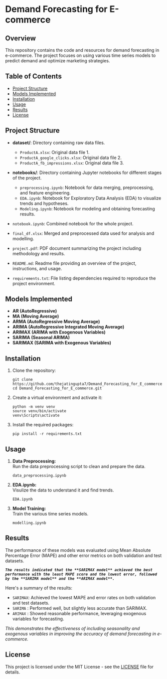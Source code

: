

<h1>Demand Forecasting for E-commerce</h1>

<h2>Overview</h2>

<p>This repository contains the code and resources for demand forecasting in e-commerce. The project focuses on using various time series models to predict demand and optimize marketing strategies.</p>

<h2>Table of Contents</h2>
<ul>
  <li><a href="#project-structure">Project Structure</a></li>
    <li><a href="#models-implemented">Models Implemented</a></li>
  <li><a href="#installation">Installation</a></li>
  <li><a href="#usage">Usage</a></li>
  <li><a href="#results">Results</a></li>
  <li><a href="#license">License</a></li>
</ul>

<h2 id="project-structure">Project Structure</h2>

- **dataset/**: Directory containing raw data files.
  - `ProductA.xlsx`: Original data file 1.
  - `ProductA_google_clicks.xlsx`: Original data file 2.
  - `ProductA_fb_impressions.xlsx`: Original data file 3.
- **notebooks/**: Directory containing Jupyter notebooks for different stages of the project.
  - `preprocessing.ipynb`: Notebook for data merging, preprocessing, and feature engineering.
  - `EDA.ipynb`: Notebook for Exploratory Data Analysis (EDA) to visualize trends and hypotheses.
  - `Modeling.ipynb`: Notebook for modeling and obtaining forecasting results.
- `notebook.ipynb`: Combined notebook for the whole project.

- `final_df.xlsx`: Merged and preprocessed data used for analysis and modelling.
- `project.pdf`: PDF document summarizing the project including methodology and results.
- `README.md`: Readme file providing an overview of the project, instructions, and usage.
- `requirements.txt`: File listing dependencies required to reproduce the project environment.

<h2 id="models-implemented">Models Implemented</h2>

<ul>
  <li><strong>AR (AutoRegressive)</strong></li>
  <li><strong>MA (Moving Average)</strong></li>
  <li><strong>ARMA (AutoRegressive Moving Average)</strong></li>
  <li><strong>ARIMA (AutoRegressive Integrated Moving Average)</strong></li>
  <li><strong>ARIMAX (ARIMA with Exogenous Variables)</strong></li>
  <li><strong>SARIMA (Seasonal ARIMA)</strong></li>
  <li><strong>SARIMAX (SARIMA with Exogenous Variables)</strong></li>
</ul>

<h2 id="installation">Installation</h2>

<ol>
  <li>Clone the repository:
    <pre><code>git clone https://github.com/thejatingupta7/Demand_Forecasting_for_E_commerce.git
cd Demand_Forecasting_for_E_commerce.git</code></pre>
  </li>
  <li>Create a virtual environment and activate it:
    <pre><code>python -m venv venv
source venv/bin/activate  
venv\Scripts\activate</code></pre>
  </li>
  <li>Install the required packages:
    <pre><code>pip install -r requirements.txt</code></pre>
  </li>
</ol>

<h2 id="usage">Usage</h2>

<ol>
  <li><strong>Data Preprocessing:</strong><br>Run the data preprocessing script to clean and prepare the data.
    <pre><code>data_preprocessing.ipynb</code></pre>
  </li>
  <li><strong>EDA.ipynb:</strong><br>Visulize the data to understand it and find trends.
    <pre><code>EDA.ipynb</code></pre>
  </li>
  <li><strong>Model Training:</strong><br>Train the various time series models.
    <pre><code>modelling.ipynb</code></pre>
  </li>
</ol>


<h2 id="results">Results</h2>

The performance of these models was evaluated using Mean Absolute Percentage Error (MAPE) and other error metrics on both validation and test datasets.

<i><b>`The results indicated that the **SARIMAX model** achieved the best performance with the least MAPE score and the lowest error, followed by the **SARIMA model** and the **ARIMAX model**.`</i></b>

Here's a summary of the results:

- `SARIMAX`: Achieved the lowest MAPE and error rates on both validation and test datasets.
- `SARIMA` : Performed well, but slightly less accurate than SARIMAX.
- `ARIMAX` : Showed reasonable performance, leveraging exogenous variables for forecasting.

<i>This demonstrates the effectiveness of including seasonality and exogenous variables in improving the accuracy of demand forecasting in e-commerce.</i>

<h2 id="license">License</h2>

<p>This project is licensed under the MIT License - see the <a href="LICENSE">LICENSE</a> file for details.</p>



